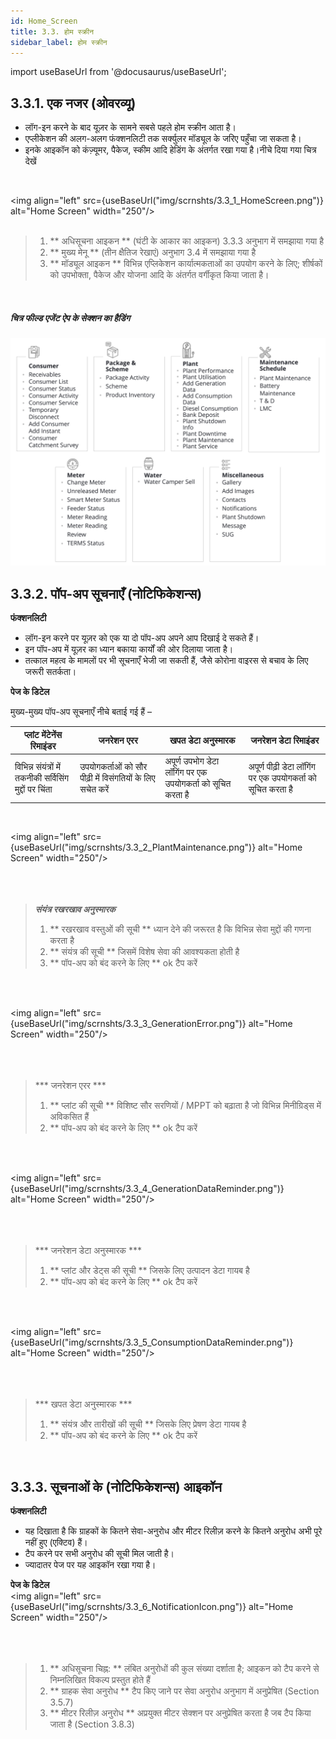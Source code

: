 ```yaml
---
id: Home_Screen
title: 3.3. होम स्क्रीन
sidebar_label: होम स्क्रीन
---
```

import useBaseUrl from '@docusaurus/useBaseUrl';

## 3.3.1. एक नजर (ओवरव्यू)
* लॉग-इन करने के बाद यूज़र के सामने सबसे पहले होम स्क्रीन आता है। 
* एप्लीकेशन की अलग-अलग फंक्शनलिटी तक सर्क्युलर मॉड्यूल के जरिए पहुँचा जा सकता है।
* इनके आइकॉन को कंज़्यूमर, पैकेज, स्कीम आदि हेडिंग के अंतर्गत रखा गया है।नीचे दिया गया चित्र देखें


<br clear="right"/>

<img align="left" src={useBaseUrl("img/scrnshts/3.3_1_HomeScreen.png")} alt="Home Screen" width="250"/>
<br/><br/>

> 1. ** अधिसूचना आइकन ** (घंटी के आकार का आइकन) 3.3.3 अनुभाग में समझाया गया है 
> 2. ** मुख्य मेनू ** (तीन क्षैतिज रेखाएं) अनुभाग 3.4 में समझाया गया है
> 3. ** मॉड्यूल आइकन ** विभिन्न एप्लिकेशन कार्यात्मकताओं का उपयोग करने के लिए; शीर्षकों को उपभोक्ता, पैकेज और योजना आदि के अंतर्गत वर्गीकृत किया जाता है।

<br clear="both"/>

<!-- ![Home Screen](./assets/3.3_1_HomeScreen.png) 

> 1. ** अधिसूचना आइकन ** (घंटी के आकार का आइकन) 3.3.3 अनुभाग में समझाया गया है 
> 2. ** मुख्य मेनू ** (तीन क्षैतिज रेखाएं) अनुभाग 3.4 में समझाया गया है
> 3. ** मॉड्यूल आइकन ** विभिन्न एप्लिकेशन कार्यात्मकताओं का उपयोग करने के लिए; शीर्षकों को उपभोक्ता, पैकेज और योजना आदि के अंतर्गत वर्गीकृत किया जाता है।
-->





##### चित्र फील्ड एजेंट ऐप के सेक्शन का हैडिंग
![FIELD AGENT APP SECTION HEADINGS](./assets/3.5_AppSecHeadings.svg)

## 3.3.2. पॉप-अप सूचनाएँ (नोटिफिकेशन्स)
**फंक्शनलिटी**

* लॉग-इन करने पर यूज़र को एक या दो पॉप-अप अपने आप दिखाई दे सकते हैं।
* इन पॉप-अप में यूज़र का ध्यान बकाया कार्यों की ओर दिलाया जाता है।
* तत्काल महत्व के मामलों पर भी सूचनाएँ भेजी जा सकती हैं, जैसे कोरोना वाइरस से बचाव के लिए जरूरी सतर्कता।

**पेज के डिटेल** 

मुख्य-मुख्य पॉप-अप सूचनाएँ नीचे बताई गई हैं –

| प्लांट मेंटेनेंस रिमाइंडर|जनरेशन एरर| खपत डेटा अनुस्मारक | जनरेशन डेटा रिमाइंडर |
|--|--|--|--|
| विभिन्न संयंत्रों में तकनीकी सर्विसिंग मुद्दों पर चिंता | उपयोगकर्ताओं को सौर पीढ़ी में विसंगतियों के लिए सचेत करें | अपूर्ण उपभोग डेटा लॉगिंग पर एक उपयोगकर्ता को सूचित करता है | अपूर्ण पीढ़ी डेटा लॉगिंग पर एक उपयोगकर्ता को सूचित करता है |

<br clear="right"/>

<img align="left" src={useBaseUrl("img/scrnshts/3.3_2_PlantMaintenance.png")} alt="Home Screen" width="250"/>
<br/><br/><br></br>

> ***संयंत्र रखरखाव अनुस्मारक***
> 1. ** रखरखाव वस्तुओं की सूची ** ध्यान देने की जरूरत है कि विभिन्न सेवा मुद्दों की गणना करता है
> 2. ** संयंत्र की सूची ** जिसमें विशेष सेवा की आवश्यकता होती है
> 3. ** पॉप-अप को बंद करने के लिए ** ok टैप करें

<br clear="both"/>

<br clear="right"/>

<img align="left" src={useBaseUrl("img/scrnshts/3.3_3_GenerationError.png")} alt="Home Screen" width="250"/>
<br/><br/><br></br>

> *** जनरेशन एरर ***
> 1. ** प्लांट की सूची ** विशिष्ट सौर सरणियों / MPPT को बढ़ाता है जो विभिन्न मिनीग्रिड्स में अविकसित हैं
> 2. ** पॉप-अप को बंद करने के लिए ** ok टैप करें

<br clear="both"/>

<br clear="right"/>

<img align="left" src={useBaseUrl("img/scrnshts/3.3_4_GenerationDataReminder.png")} alt="Home Screen" width="250"/>
<br/><br/><br></br>

> *** जनरेशन डेटा अनुस्मारक ***
> 1. ** प्लांट और डेट्स की सूची ** जिसके लिए उत्पादन डेटा गायब है
> 2. ** पॉप-अप को बंद करने के लिए ** ok टैप करें

<br clear="both"/>

<br clear="right"/>

<img align="left" src={useBaseUrl("img/scrnshts/3.3_5_ConsumptionDataReminder.png")} alt="Home Screen" width="250"/>
<br/><br/><br></br>

> *** खपत डेटा अनुस्मारक ***
> 1. ** संयंत्र और तारीखों की सूची ** जिसके लिए प्रेषण डेटा गायब है
> 2. ** पॉप-अप को बंद करने के लिए ** ok टैप करें

<br clear="both"/>

<!-- ![Plant Maintenance Reminder](./assets/3.6_PlantMaintenanceRemind.png)

![Generation Error](./assets/3.7_GenError.png)

![Generation Data Reminder](./assets/3.8_GenDataRemind.png) 

![Consumption Data Reminder](./assets/3.9_ConsDataReminder.png) -->

## 3.3.3. सूचनाओं के (नोटिफिकेशन्स) आइकॉन
**फंक्शनलिटी**
* यह दिखाता है कि ग्राहकों के कितने सेवा-अनुरोध और मीटर रिलीज़ करने के कितने अनुरोध अभी पूरे नहीं हुए (एक्टिव) हैं।
* टैप करने पर सभी अनुरोध की सूची मिल जाती है।
* ज्यादातर पेज पर यह आइकॉन रखा गया है।

**पेज के डिटेल**
<br clear="right"/>
<img align="left" src={useBaseUrl("img/scrnshts/3.3_6_NotificationIcon.png")} alt="Home Screen" width="250"/>
<br/><br/><br></br>

> 1. ** अधिसूचना चिह्न: ** लंबित अनुरोधों की कुल संख्या दर्शाता है; आइकन को टैप करने से निम्नलिखित विकल्प प्रस्तुत होते हैं
> 2. ** ग्राहक सेवा अनुरोध ** टैप किए जाने पर सेवा अनुरोध अनुभाग में अनुप्रेषित (Section 3.5.7)
> 3. ** मीटर रिलीज़ अनुरोध ** अप्रयुक्त मीटर सेक्शन पर अनुप्रेषित करता है जब टैप किया जाता है (Section 3.8.3)

<br clear="both"/>

<!-- ![Page Details](./assets/3.10_PageDetails.png) -->

